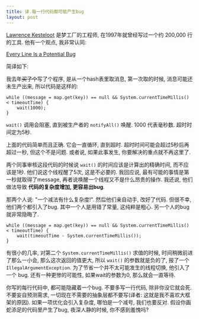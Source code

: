 ```yaml
---
title: 译.每一行代码都可能产生bug
layout: post
---
```


[Lawrence Kesteloot](http://www.linkedin.com/pub/lawrence-kesteloot/2/68a/7a3) 是梦工厂的工程师, 在1997年就曾经写过一个约 200,000 行的工具. 他有一个观点, 我非常认同:

[Every Line Is a Potential Bug](http://www.teamten.com/lawrence/writings/every_line_is_a_potential_bug.html)

简译如下:

我去年<del>买了个</del>写了个程序, 是从一个hash表里取消息, 第一次取的时候, 消息可能还未生产出来, 所以代码是这样的:

    while ((message = map.get(key)) == null && System.currentTimeMillis() < timeoutTime) {
        wait(1000);
    }

`wait()` 调用会阻塞, 直到被生产者的 `notifyAll()` 唤醒. 1000 代表毫秒数. 超时时间定为5秒.

上面的代码简单而且正确. 它会一直循环, 直到超时. 超时时间可能会超过5秒后再超过一秒, 但这个不是问题. 或者说, 如果此事发生, 你要解决的重点就不再这里了.

两个同事审核这段代码的时候说 `wait()` 的时间应该是计算出的精确时间, 而不应该是1秒. 他们说这个线程醒了5次, 这是不必要的. 我回应说, 最有可能的事情是第一秒就取得了message, 再者说唤醒一个线程又不是什么昂贵的操作. 我还说, 他们做法导致 **代码的复杂度增加, 更容易出bug**.

那两个人说: "一个减法有什么复杂度!". 然后他们亲自动手, 改好了代码. 但很不幸, 他们两个都引入了bug. 其中一个人是用错了常量, 这纯粹是粗心. 另一个人的bug就非常隐晦了.

    while ((message = map.get(key)) == null && System.currentTimeMillis() < timeoutTime) {
        wait(timeoutTime - System.currentTimeMillis());
    }

有很小的几率, 对第二个 `System.currentTimeMillis()` 求值的时候, 时间稍微前进了那么一小会, 那么这次返回的值更大, 所以 `wait()` 的参数就是负的了, 报了一个 `IllegalArgumentException`. 为了节省一个并不太可能发生的线程切换, 他引入了一个 bug. 还有一种更惨的可能性, 如果wait的参数为0, 那么就会一直等待.

你写的每行代码中, 都可能隐藏着一个bug. 不要多写一行代码, 除非你没它就会死. 不要妄自预测需求, 一切现在不需要的抽象层都不要写(译者: 这就是我不喜欢大框架的原因). 如果一项优化会引入复杂度, 哪怕是一个减号, 我们也要反对. 假设你画蛇添足的代码里产生了bug, 夜深人静的时候, 你不感到羞愧吗?